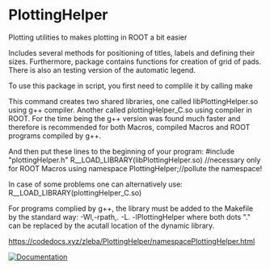 # PlottingHelper
Plotting utilities to makes plotting in ROOT a bit easier

Includes several methods for positioning of titles, labels and defining their sizes.
Furthermore, package contains functions for creation of grid of pads.
There is also an testing version of the automatic legend.

To use this package in script, you first need to complile it by calling
make

This command creates two shared libraries, one called libPlottingHelper.so using g++ compiler.
Another called plottingHelper_C.so using compiler in ROOT.
For the time being the g++ version was found much faster and therefore is recommended for both Macros, compiled Macros and ROOT programs compiled by g++.

And then put these lines to the beginning of your program:
#include "plottingHelper.h"
R__LOAD_LIBRARY(libPlottingHelper.so) //necessary only for ROOT Macros
using namespace PlottingHelper;//pollute the namespace!

In case of some problems one can alternatively use:
R__LOAD_LIBRARY(plottingHelper_C.so)

For programs complied by g++, the library must be added to the Makefile by the standard way:
-Wl,-rpath,. -L. -lPlottingHelper
where both dots "." can be replaced by the acutall location of the dynamic library.


https://codedocs.xyz/zleba/PlottingHelper/namespacePlottingHelper.html

[![Documentation](https://codedocs.xyz/zleba/PlottingHelper.svg)](https://codedocs.xyz/zleba/PlottingHelper/)
